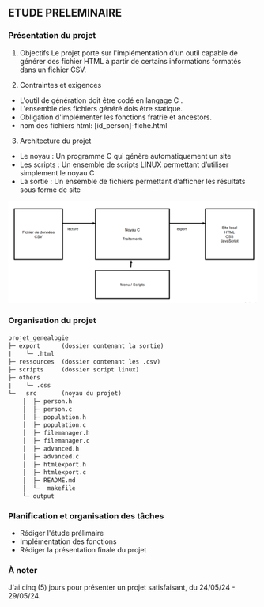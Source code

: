 ## ETUDE PRELEMINAIRE

### Présentation du projet
1. Objectifs
Le projet porte sur l'implémentation d'un outil capable de générer des fichier HTML à partir de certains informations formatés dans un fichier CSV.

2. Contraintes et exigences
- L'outil de génération doit être codé en langage C .
- L'ensemble des fichiers généré dois être statique.
- Obligation d'implémenter les fonctions fratrie et ancestors.
- nom des fichiers html: [id_person]-fiche.html

3. Architecture du projet
- Le noyau : Un programme C qui génère automatiquement un site 
- Les scripts : Un ensemble de scripts LINUX permettant d’utiliser simplement le noyau C 
- La sortie : Un ensemble de fichiers permettant d’afficher les résultats sous forme de site

![architecture](imgs\architecture.png)

### Organisation du projet
```
projet_genealogie
├─ export      (dossier contenant la sortie)
|    └─ .html
├─ ressources  (dossier contenant les .csv)
├─ scripts     (dossier script linux)
├─ others
|    └─ .css
└─   src       (noyau du projet)
    │  ├─ person.h
    │  ├─ person.c
    │  ├─ population.h
    │  ├─ population.c
    │  ├─ filemanager.h
    │  ├─ filemanager.c
    │  ├─ advanced.h
    │  ├─ advanced.c
    │  ├─ htmlexport.h
    │  ├─ htmlexport.c
    │  ├─ README.md
    │  └─  makefile
    └─ output  
```

### Planification et organisation des tâches
- Rédiger l'étude prélimaire
- Implémentation des fonctions
- Rédiger la présentation finale du projet


 

### À noter
J'ai cinq (5) jours pour présenter un projet satisfaisant, du 24/05/24 - 29/05/24.